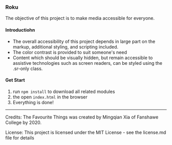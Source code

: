 ### Roku

The objective of this project is to make media accessible for everyone.

#### Introductiohn

- The overall accessibility of this project depends in large part on the markup, additional styling, and scripting included.
- The color contrast is provided to suit someone's need
- Content which should be visually hidden, but remain accessible to assistive technologies such as screen readers, can be styled using the .sr-only class.

#### Get Start

1. run `npm install` to download all related modules
2. the open `index.html` in the browser
3. Everything is done!

---

Credits:
The Favourite Things was created by Mingqian Xia of Fanshawe College by 2020.

License:
This project is licensed under the MIT License - see the license.md file for details
